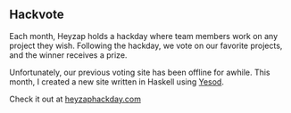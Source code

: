 ## Hackvote

Each month, Heyzap holds a hackday where team members work on any project they wish. Following the hackday, we vote on our favorite projects, and the winner receives a prize. 

Unfortunately, our previous voting site has been offline for awhile. This month, I created a new site written in Haskell using [Yesod](http://www.yesodweb.com). 

Check it out at [heyzaphackday.com](http://heyzaphackday.com)


